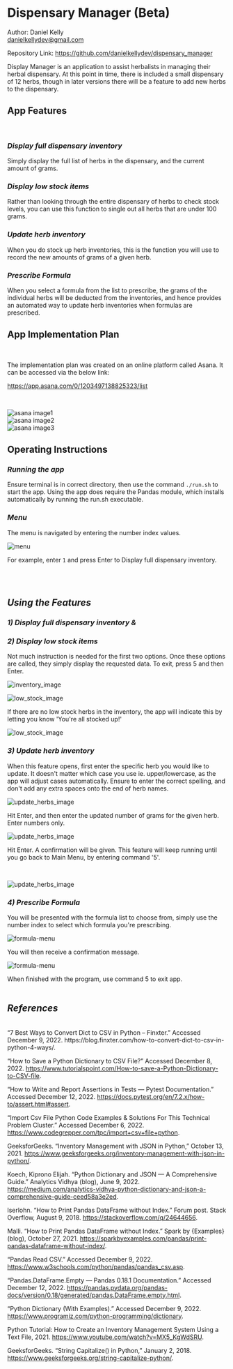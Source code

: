 # Dispensary Manager (Beta)

Author: Daniel Kelly<br>
danielkellydev@gmail.com<br>

Repository Link: https://github.com/danielkellydev/dispensary_manager

Display Manager is an application to assist herbalists in managing their herbal dispensary. At this point in time, there is included a small dispensary of 12 herbs, though in later versions there will be a feature to add new herbs to the dispensary. 


## App Features
<br>

### *Display full dispensary inventory*
Simply display the full list of herbs in the dispensary, and the current amount of grams. 

### *Display low stock items*
Rather than looking through the entire dispensary of herbs to check stock levels, you can use this function to single out all herbs that are under 100 grams. 

### *Update herb inventory*
When you do stock up herb inventories, this is the function you will use to record the new amounts of grams of a given herb. 

### *Prescribe Formula*
When you select a formula from the list to prescribe, the grams of the individual herbs will be deducted from the inventories, and hence provides an automated way to update herb inventories when formulas are prescribed. 

## App Implementation Plan

<br>

The implementation plan was created on an online platform called Asana. It can be accessed via the below link:

https://app.asana.com/0/1203497138825323/list

<br>

![asana image1](docs/asana1.jpg)<br>
![asana image2](docs/asana2.jpg)<br>
![asana image3](docs/asana4calendar.jpg)


## Operating Instructions

### *Running the app*
Ensure terminal is in correct directory, then use the command `./run.sh` to start the app. Using the app does require the Pandas module, which installs automatically by running the run.sh executable. 

### *Menu*
The menu is navigated by entering the number index values. 

![menu](docs/menu.jpg)

For example, enter `1` and press Enter to Display full dispensary inventory. 


<br>
<br>

## *Using the Features*
### *1) Display full dispensary inventory &* 
### *2) Display low stock items*
Not much instruction is needed for the first two options. Once these options are called, they simply display the requested data. To exit, press 5 and then Enter. 

![inventory_image](docs/inventory.jpg)

![low_stock_image](docs/lowstockitems.jpg)

If there are no low stock herbs in the inventory, the app will indicate this by letting you know 'You're all stocked up!' 

![low_stock_image](docs/lowstockitems2.jpg)



### *3) Update herb inventory*

When this feature opens, first enter the specific herb you would like to update. It doesn't matter which case you use ie. upper/lowercase, as the app will adjust cases automatically. Ensure to enter the correct spelling, and don't add any extra spaces onto the end of herb names. 

![update_herbs_image](docs/updateherbs.jpg)

Hit Enter, and then enter the updated number of grams for the given herb. Enter numbers only. 
<br>


![update_herbs_image](docs/updateherbs2.jpg)

Hit Enter. A confirmation will be given. This feature will keep running until you go back to Main Menu, by entering command '5'. 

<br>

![update_herbs_image](docs/updateherbs3.jpg)




### *4) Prescribe Formula*

You will be presented with the formula list to choose from, simply use the number index to select which formula you're prescribing. 

![formula-menu](docs\formulas.jpg)

You will then receive a confirmation message. 

![formula-menu](docs\updateherbs4.jpg)


When finished with the program, use command 5 to exit app. 
<br>
<br>

## *References*

<br>
“7 Best Ways to Convert Dict to CSV in Python – Finxter.” Accessed December 9, 2022. https://blog.finxter.com/how-to-convert-dict-to-csv-in-python-4-ways/.

“How to Save a Python Dictionary to CSV File?” Accessed December 8, 2022. https://www.tutorialspoint.com/How-to-save-a-Python-Dictionary-to-CSV-file.

“How to Write and Report Assertions in Tests — Pytest Documentation.” Accessed December 12, 2022. https://docs.pytest.org/en/7.2.x/how-to/assert.html#assert.

“Import Csv File Python Code Examples & Solutions For This Technical Problem Cluster.” Accessed December 6, 2022. https://www.codegrepper.com/tpc/import+csv+file+python.

GeeksforGeeks. “Inventory Management with JSON in Python,” October 13, 2021. https://www.geeksforgeeks.org/inventory-management-with-json-in-python/.

Koech, Kiprono Elijah. “Python Dictionary and JSON — A Comprehensive Guide.” Analytics Vidhya (blog), June 9, 2022. https://medium.com/analytics-vidhya-python-dictionary-and-json-a-comprehensive-guide-ceed58a3e2ed.

lserlohn. “How to Print Pandas DataFrame without Index.” Forum post. Stack Overflow, August 9, 2018. https://stackoverflow.com/q/24644656.

Malli. “How to Print Pandas DataFrame without Index.” Spark by {Examples} (blog), October 27, 2021. https://sparkbyexamples.com/pandas/print-pandas-dataframe-without-index/.

“Pandas Read CSV.” Accessed December 9, 2022. https://www.w3schools.com/python/pandas/pandas_csv.asp.

“Pandas.DataFrame.Empty — Pandas 0.18.1 Documentation.” Accessed December 12, 2022. https://pandas.pydata.org/pandas-docs/version/0.18/generated/pandas.DataFrame.empty.html.

“Python Dictionary (With Examples).” Accessed December 9, 2022. https://www.programiz.com/python-programming/dictionary.

Python Tutorial: How to Create an Inventory Management System Using a Text File, 2021. https://www.youtube.com/watch?v=MX5_KgWdSRU.

GeeksforGeeks. “String Capitalize() in Python,” January 2, 2018. https://www.geeksforgeeks.org/string-capitalize-python/.
